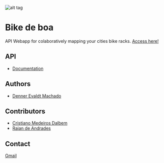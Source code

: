 
![alt tag](https://www.bikedeboa.com.br/apple-touch-icon.png)
# Bike de boa

API Webapp for colaboratively mapping your cities bike racks. <a href="https://www.bikedeboa.com.br" target="_blank">Access here!</a>

## API

* [Documentation](https://dbd-api.herokuapp.com/v1/doc)

## Authors

* [Denner Evaldt Machado](https://github.com/dennerevaldt)

## Contributors

* [Cristiano Medeiros Dalbem](https://github.com/cmdalbem)
* [Raian de Andrades](https://github.com/RaianAndrades)

## Contact

<a href="mailto:bikedeboa@gmail.com" target="_top">Gmail</a>
